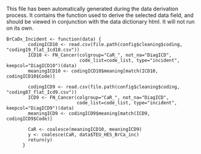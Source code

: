 This file has been automatically generated during the data derivation process.
It contains the function used to derive the selected data field, and should be viewed in conjunction with the data dictionary html.
It will not run on its own.


```
BrCaDx_Incident <- function(data) {
        codingICD10 <- read.csv(file.path(config$cleaning$coding, "coding19_flat_Icd10.csv"))
        ICD10 <- FN_Cancer(colgroup="CaR_", not_na="DiagICD", 
                           code_list=code_list, type="incident", keepcol="DiagICD10")(data)
        meaningICD10 <- codingICD10$meaning[match(ICD10, codingICD10$Code)]
        
        codingICD9 <- read.csv(file.path(config$cleaning$coding, "coding87_flat_Icd9.csv"))
        ICD9 <- FN_Cancer(colgroup="CaR_", not_na="DiagICD", 
                          code_list=code_list, type="incident", keepcol="DiagICD9")(data)
        meaningICD9 <- codingICD9$meaning[match(ICD9, codingICD9$Code)]
        
        CaR <- coalesce(meaningICD10, meaningICD9)
        y <- coalesce(CaR, data$TEU_HES_BrCa_inc)
        return(y)
      }
```


